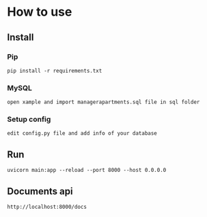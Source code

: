 # How to use

## Install

### Pip

```
pip install -r requirements.txt
```

### MySQL

```
open xample and import managerapartments.sql file in sql folder
```

### Setup config

```
edit config.py file and add info of your database
```

## Run

```
uvicorn main:app --reload --port 8000 --host 0.0.0.0
```

## Documents api
```
http://localhost:8000/docs
```